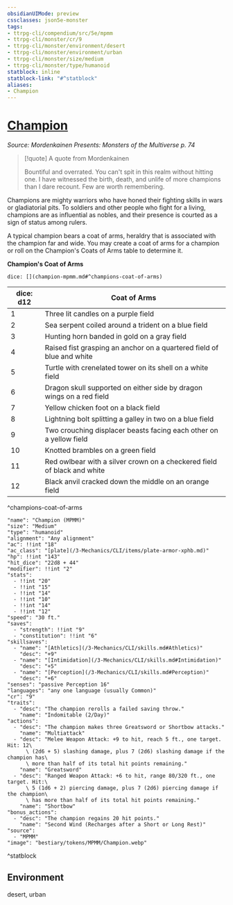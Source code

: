 ```yaml
---
obsidianUIMode: preview
cssclasses: json5e-monster
tags:
- ttrpg-cli/compendium/src/5e/mpmm
- ttrpg-cli/monster/cr/9
- ttrpg-cli/monster/environment/desert
- ttrpg-cli/monster/environment/urban
- ttrpg-cli/monster/size/medium
- ttrpg-cli/monster/type/humanoid
statblock: inline
statblock-link: "#^statblock"
aliases:
- Champion
---
```

# [Champion](3-Mechanics\CLI\bestiary\humanoid/champion-mpmm.md)
*Source: Mordenkainen Presents: Monsters of the Multiverse p. 74*  

> [!quote] A quote from Mordenkainen  
> 
> Bountiful and overrated. You can't spit in this realm without hitting one. I have witnessed the birth, death, and unlife of more champions than I dare recount. Few are worth remembering.

Champions are mighty warriors who have honed their fighting skills in wars or gladiatorial pits. To soldiers and other people who fight for a living, champions are as influential as nobles, and their presence is courted as a sign of status among rulers.

A typical champion bears a coat of arms, heraldry that is associated with the champion far and wide. You may create a coat of arms for a champion or roll on the Champion's Coats of Arms table to determine it.

**Champion's Coat of Arms**

`dice: [](champion-mpmm.md#^champions-coat-of-arms)`

| dice: d12 | Coat of Arms |
|-----------|--------------|
| 1 | Three lit candles on a purple field |
| 2 | Sea serpent coiled around a trident on a blue field |
| 3 | Hunting horn banded in gold on a gray field |
| 4 | Raised fist grasping an anchor on a quartered field of blue and white |
| 5 | Turtle with crenelated tower on its shell on a white field |
| 6 | Dragon skull supported on either side by dragon wings on a red field |
| 7 | Yellow chicken foot on a black field |
| 8 | Lightning bolt splitting a galley in two on a blue field |
| 9 | Two crouching displacer beasts facing each other on a yellow field |
| 10 | Knotted brambles on a green field |
| 11 | Red owlbear with a silver crown on a checkered field of black and white |
| 12 | Black anvil cracked down the middle on an orange field |
^champions-coat-of-arms

```statblock
"name": "Champion (MPMM)"
"size": "Medium"
"type": "humanoid"
"alignment": "Any alignment"
"ac": !!int "18"
"ac_class": "[plate](/3-Mechanics/CLI/items/plate-armor-xphb.md)"
"hp": !!int "143"
"hit_dice": "22d8 + 44"
"modifier": !!int "2"
"stats":
  - !!int "20"
  - !!int "15"
  - !!int "14"
  - !!int "10"
  - !!int "14"
  - !!int "12"
"speed": "30 ft."
"saves":
  - "strength": !!int "9"
  - "constitution": !!int "6"
"skillsaves":
  - "name": "[Athletics](/3-Mechanics/CLI/skills.md#Athletics)"
    "desc": "+9"
  - "name": "[Intimidation](/3-Mechanics/CLI/skills.md#Intimidation)"
    "desc": "+5"
  - "name": "[Perception](/3-Mechanics/CLI/skills.md#Perception)"
    "desc": "+6"
"senses": "passive Perception 16"
"languages": "any one language (usually Common)"
"cr": "9"
"traits":
  - "desc": "The champion rerolls a failed saving throw."
    "name": "Indomitable (2/Day)"
"actions":
  - "desc": "The champion makes three Greatsword or Shortbow attacks."
    "name": "Multiattack"
  - "desc": "Melee Weapon Attack: +9 to hit, reach 5 ft., one target. Hit: 12\
      \ (2d6 + 5) slashing damage, plus 7 (2d6) slashing damage if the champion has\
      \ more than half of its total hit points remaining."
    "name": "Greatsword"
  - "desc": "Ranged Weapon Attack: +6 to hit, range 80/320 ft., one target. Hit:\
      \ 5 (1d6 + 2) piercing damage, plus 7 (2d6) piercing damage if the champion\
      \ has more than half of its total hit points remaining."
    "name": "Shortbow"
"bonus_actions":
  - "desc": "The champion regains 20 hit points."
    "name": "Second Wind (Recharges after a Short or Long Rest)"
"source":
  - "MPMM"
"image": "bestiary/tokens/MPMM/Champion.webp"
```
^statblock

## Environment

desert, urban